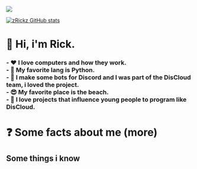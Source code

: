 <img src="https://static.vecteezy.com/system/resources/previews/001/195/702/non_2x/speech-bubbles-pixel-welcome-png.png">

[![zRickz GitHub stats](https://github-readme-stats.vercel.app/api?username=zRickz&title_color=#f56c42&)](https://github.com/zRickz/github-readme-stats)

<h1> 👋 Hi, i'm Rick.
   <h3>- ❤️ I love computers and how they work.<br>
   - 🐍 My favorite lang is Python.<br>
   - 🤖 I make some bots for Discord and I was part of the DisCloud team, i loved the project.<br>
   - 😎 My favorite place is the beach.<br>
   - 👾 I love projects that influence young people to program like DisCloud.<br>
   <h3>
<h1>
   
<h1>❓ Some facts about me (more)
   <h2>Some things i know
      
   <h1>
